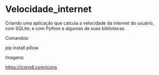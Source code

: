 # Velocidade_internet
Criando uma aplicação que calcula a velocidade da internet do usuário, com SQLite; e com Python e algumas de suas bibliotecas.   

Comandos:

pip install pillow

Imagens:

https://icons8.com/icons
